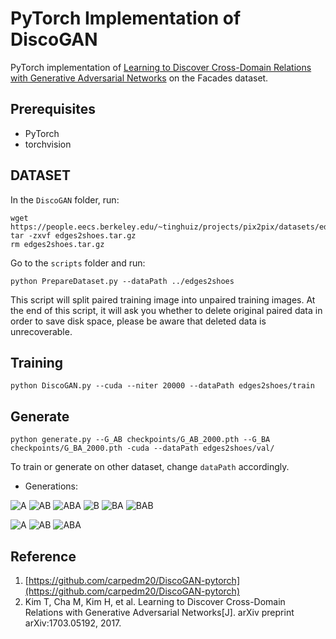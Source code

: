 # PyTorch Implementation of DiscoGAN

PyTorch implementation of [Learning to Discover Cross-Domain Relations with Generative Adversarial Networks](https://arxiv.org/abs/1703.05192) on the Facades dataset.

## Prerequisites
- PyTorch
- torchvision

## DATASET

  In the `DiscoGAN` folder, run:
  ```
  wget https://people.eecs.berkeley.edu/~tinghuiz/projects/pix2pix/datasets/edges2shoes.tar.gz
  tar -zxvf edges2shoes.tar.gz
  rm edges2shoes.tar.gz
  ```
  Go to the `scripts` folder and run:
  ```
  python PrepareDataset.py --dataPath ../edges2shoes
  ```

  This script will split paired training image into unpaired training images. At the end of this script, it will ask you whether to delete original paired data in order to save disk space, please be aware that deleted data is unrecoverable.
  
## Training
  ```
  python DiscoGAN.py --cuda --niter 20000 --dataPath edges2shoes/train
  ```

## Generate
  ```
  python generate.py --G_AB checkpoints/G_AB_2000.pth --G_BA checkpoints/G_BA_2000.pth -cuda --dataPath edges2shoes/val/
  ```
To train or generate on other dataset, change `dataPath` accordingly.

- Generations:

![A](samples/A.png "A") ![AB](samples/AB.png "AB") ![ABA](samples/ABA.png "ABA")
![B](samples/B.png "B") ![BA](samples/BA.png "BA") ![BAB](samples/BAB.png "BAB")

![A](samples/facadesA.png "A") ![AB](samples/facadesAB.png "AB") ![ABA](samples/facadesABA.png "ABA")

## Reference
1. [https://github.com/carpedm20/DiscoGAN-pytorch](https://github.com/carpedm20/DiscoGAN-pytorch)
2. Kim T, Cha M, Kim H, et al. Learning to Discover Cross-Domain Relations with Generative Adversarial Networks[J]. arXiv preprint arXiv:1703.05192, 2017.
